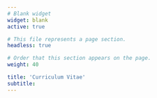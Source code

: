 ```yaml
---
# Blank widget
widget: blank
active: true

# This file represents a page section.
headless: true

# Order that this section appears on the page.
weight: 40

title: 'Curriculum Vitae'
subtitle:
---
```


<script type="text/javascript" src="https://www.dropbox.com/static/api/2/dropins.js" id="dropboxjs" data-app-key="ipbgcq0mj3jkkp1"></script>

<a href="https://www.dropbox.com/s/rll32j45y90g303/Hassan_Ilyas_CV.pdf?dl=0" class="dropbox-embed" data-height="600px" data-width="700px"></a>
